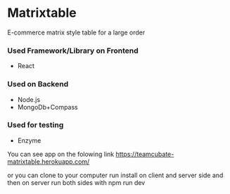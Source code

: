 # Matrixtable
E-commerce matrix style table for a large order

### Used Framework/Library on Frontend
- React

### Used on Backend
- Node.js
- MongoDb+Compass 

### Used for testing
- Enzyme

You can see app on the folowing link
https://teamcubate-matrixtable.herokuapp.com/

or you can clone to your computer run install on client and server side  and then on server run both sides with
npm run dev
